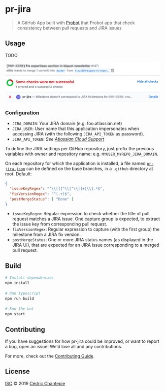 # pr-jira

> A GitHub App built with [Probot](https://github.com/probot/probot) that Probot app that check consistency between pull requests and JIRA issues

## Usage

TODO

![Usage](./docs/usage.png)

### Configuration

- `JIRA_DOMAIN`: Your JIRA domain (e.g. foo.atlassian.net)
- `JIRA_USER`: User name that this application impersonates when accessing JIRA (with the following `JIRA_API_TOKEN` as password).
- `JIRA_API_TOKEN`: *See [Atlassian Cloud Support](https://confluence.atlassian.com/cloud/api-tokens-938839638.html)*

To define the JIRA settings per GitHub repository, just prefix the previous variables with owner and repository name: e.g. `MYUSER_MYREPO_JIRA_DOMAIN`.

On each repository for which the application is installed,
a file named [`pr-jira.json`](./src/resources/pr-jira.json) can be defined on the base branches, in a `.github` directory at root. Default:

```json
{
  "issueKeyRegex": "^\\[([^\\[^\\]]+)\\].*$",
  "fixVersionRegex": "^(.+)$",
  "postMergeStatus": [ "Done" ]
}
```

- `issueKeyRegex`: Regular expression to check whether the title of pull request matches a JIRA issue. One capture group is expected, to extract the issue key from corresponding pull request.
- `fixVersionRegex`: Regular expression to capture (with the first group) the milestone from a JIRA fix version.
- `postMergeStatus`: One or more JIRA status names (as displayed in the JIRA UI), that are expected for an JIRA issue corresponding to a merged pull request.

## Build

```sh
# Install dependencies
npm install

# Run typescript
npm run build

# Run the bot
npm start
```

## Contributing

If you have suggestions for how pr-jira could be improved, or want to report a bug, open an issue! We'd love all and any contributions.

For more, check out the [Contributing Guide](CONTRIBUTING.md).

## License

[ISC](LICENSE) © 2019 [Cédric Chantepie](https://github.org/cchantep)
